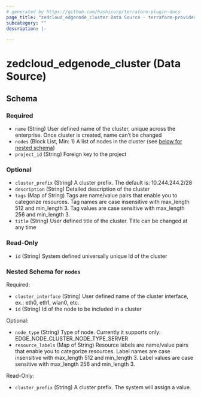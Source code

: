 ```yaml
---
# generated by https://github.com/hashicorp/terraform-plugin-docs
page_title: "zedcloud_edgenode_cluster Data Source - terraform-provider-zedcloud"
subcategory: ""
description: |-
  
---
```


# zedcloud_edgenode_cluster (Data Source)





<!-- schema generated by tfplugindocs -->
## Schema

### Required

- `name` (String) User defined name of the cluster, unique across the enterprise. Once cluster is created, name can’t be changed
- `nodes` (Block List, Min: 1) A list of nodes in the cluster (see [below for nested schema](#nestedblock--nodes))
- `project_id` (String) Foreign key to the project

### Optional

- `cluster_prefix` (String) A cluster prefix. The default is: 10.244.244.2/28
- `description` (String) Detailed description of the cluster
- `tags` (Map of String) Tags are name/value pairs that enable you to categorize resources. Tag names are case insensitive with max_length 512 and min_length 3. Tag values are case sensitive with max_length 256 and min_length 3.
- `title` (String) User defined title of the cluster. Title can be changed at any time

### Read-Only

- `id` (String) System defined universally unique Id of the cluster

<a id="nestedblock--nodes"></a>
### Nested Schema for `nodes`

Required:

- `cluster_interface` (String) User defined name of the cluster interface, ex.: eth0, eth1, wlan0, etc.
- `id` (String) Id of the node to be included in a cluster

Optional:

- `node_type` (String) Type of node. Currently it supports only: EDGE_NODE_CLUSTER_NODE_TYPE_SERVER
- `resource_labels` (Map of String) Resource labels are name/value pairs that enable you to categorize resources. Label names are case insensitive with max_length 512 and min_length 3. Label values are case sensitive with max_length 256 and min_length 3.

Read-Only:

- `cluster_prefix` (String) A cluster prefix. The system will assign a value.
